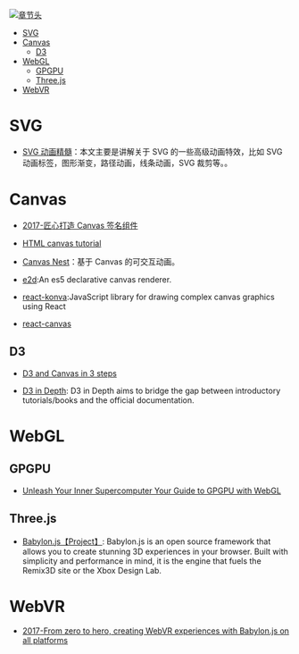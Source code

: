 [![章节头](https://parg.co/UGo)](https://parg.co/b4z) 
 - [SVG](#svg)
- [Canvas](#canvas)
  * [D3](#d3)
- [WebGL](#webgl)
  * [GPGPU](#gpgpu)
  * [Three.js](#threejs)
- [WebVR](#webvr) 


# SVG
- [SVG 动画精髓](https://parg.co/bNB)：本文主要是讲解关于 SVG 的一些高级动画特效，比如 SVG 动画标签，图形渐变，路径动画，线条动画，SVG 裁剪等。。
# Canvas
- [2017-匠心打造 Canvas 签名组件](http://louiszhai.github.io/2017/07/07/canvas-draw/)
- [HTML canvas tutorial](https://skilled.co/html-canvas/) 
- [Canvas Nest](http://git.hust.cc/canvas-nest.js/)：基于 Canvas 的可交互动画。

- [e2d](https://github.com/jtenner/e2d):An es5 declarative canvas renderer.
- [react-konva](https://github.com/lavrton/react-konva):JavaScript library for drawing complex canvas graphics using React
- [react-canvas](https://github.com/Flipboard/react-canvas)

## D3

- [D3 and Canvas in 3 steps](https://medium.freecodecamp.com/d3-and-canvas-in-3-steps-8505c8b27444#.c34qehc0y)

- [D3 in Depth](http://d3indepth.com/introduction/): D3 in Depth aims to bridge the gap between introductory tutorials/books and the official documentation.
# WebGL
## GPGPU
- [Unleash Your Inner Supercomputer Your Guide to GPGPU with WebGL](http://www.vizitsolutions.com/portfolio/webgl/gpgpu/index.html)

## Three.js
- [Babylon.js【Project】](https://parg.co/b1C): Babylon.js is an open source framework that allows you to create stunning 3D experiences in your browser. Built with simplicity and performance in mind, it is the engine that fuels the Remix3D site or the Xbox Design Lab.
# WebVR
- [2017-From zero to hero, creating WebVR experiences with Babylon.js on all platforms](https://parg.co/b1i)
